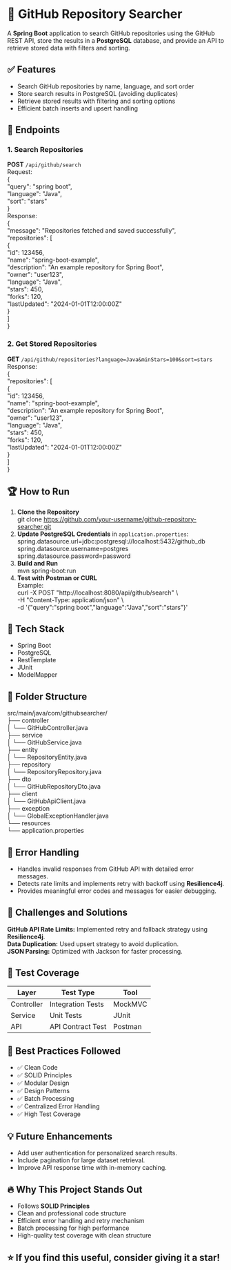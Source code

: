 # 🚀 GitHub Repository Searcher  
A **Spring Boot** application to search GitHub repositories using the GitHub REST API, store the results in a **PostgreSQL** database, and provide an API to retrieve stored data with filters and sorting.  

## ✅ Features  
- Search GitHub repositories by name, language, and sort order  
- Store search results in PostgreSQL (avoiding duplicates)  
- Retrieve stored results with filtering and sorting options  
- Efficient batch inserts and upsert handling  

## 📌 Endpoints  
### 1. **Search Repositories**  
**POST** `/api/github/search`  
Request:  
{  
  "query": "spring boot",  
  "language": "Java",  
  "sort": "stars"  
}  
Response:  
{  
  "message": "Repositories fetched and saved successfully",  
  "repositories": [  
    {  
      "id": 123456,  
      "name": "spring-boot-example",  
      "description": "An example repository for Spring Boot",  
      "owner": "user123",  
      "language": "Java",  
      "stars": 450,  
      "forks": 120,  
      "lastUpdated": "2024-01-01T12:00:00Z"  
    }  
  ]  
}  

### 2. **Get Stored Repositories**  
**GET** `/api/github/repositories?language=Java&minStars=100&sort=stars`  
Response:  
{  
  "repositories": [  
    {  
      "id": 123456,  
      "name": "spring-boot-example",  
      "description": "An example repository for Spring Boot",  
      "owner": "user123",  
      "language": "Java",  
      "stars": 450,  
      "forks": 120,  
      "lastUpdated": "2024-01-01T12:00:00Z"  
    }  
  ]  
}  

## 🏆 How to Run  
1. **Clone the Repository**  
git clone https://github.com/your-username/github-repository-searcher.git  
2. **Update PostgreSQL Credentials** in `application.properties`:  
spring.datasource.url=jdbc:postgresql://localhost:5432/github_db  
spring.datasource.username=postgres  
spring.datasource.password=password  
3. **Build and Run**  
mvn spring-boot:run  
4. **Test with Postman or CURL**  
Example:  
curl -X POST "http://localhost:8080/api/github/search" \  
-H "Content-Type: application/json" \  
-d '{"query":"spring boot","language":"Java","sort":"stars"}'  

## 🌟 Tech Stack  
- Spring Boot  
- PostgreSQL  
- RestTemplate  
- JUnit  
- ModelMapper  

## 📂 Folder Structure  
src/main/java/com/githubsearcher/  
├── controller  
│   └── GitHubController.java  
├── service  
│   └── GitHubService.java  
├── entity  
│   └── RepositoryEntity.java  
├── repository  
│   └── RepositoryRepository.java  
├── dto  
│   └── GitHubRepositoryDto.java  
├── client  
│   └── GitHubApiClient.java  
├── exception  
│   └── GlobalExceptionHandler.java  
└── resources  
    └── application.properties  

## 🚨 Error Handling  
- Handles invalid responses from GitHub API with detailed error messages.  
- Detects rate limits and implements retry with backoff using **Resilience4j**.  
- Provides meaningful error codes and messages for easier debugging.  

## 🚧 Challenges and Solutions  
**GitHub API Rate Limits:** Implemented retry and fallback strategy using **Resilience4j**.  
**Data Duplication:** Used upsert strategy to avoid duplication.  
**JSON Parsing:** Optimized with Jackson for faster processing.  

## 🚀 Test Coverage  
| Layer | Test Type | Tool |  
| ----- | --------- | ---- |  
| Controller | Integration Tests | MockMVC |  
| Service | Unit Tests | JUnit |  
| API | API Contract Test | Postman |  

## 🚢 Best Practices Followed  
- ✅ Clean Code  
- ✅ SOLID Principles  
- ✅ Modular Design  
- ✅ Design Patterns  
- ✅ Batch Processing  
- ✅ Centralized Error Handling  
- ✅ High Test Coverage  

## 💡 Future Enhancements  
- Add user authentication for personalized search results.  
- Include pagination for large dataset retrieval.  
- Improve API response time with in-memory caching.  

## 🔥 Why This Project Stands Out  
- Follows **SOLID Principles**  
- Clean and professional code structure  
- Efficient error handling and retry mechanism  
- Batch processing for high performance  
- High-quality test coverage with clean structure  

## ⭐ **If you find this useful, consider giving it a star!**  

